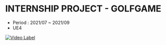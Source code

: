 # INTERNSHIP PROJECT - GOLFGAME

* Period : 2021/07 ~ 2021/09
* UE4

[![Video Label](http://img.youtube.com/vi/b9n9AQ4hJ80/0.jpg)](https://youtu.be/b9n9AQ4hJ80)
